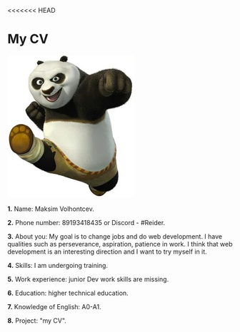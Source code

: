 <<<<<<< HEAD
# My  CV

![](i.jpg)

__1.__ Name: Maksim Volhontcev.

__2.__ Phone number: 89193418435 or Discord - #Reider.

__3.__ About you: My goal is to change jobs and do web development. I have qualities such as perseverance, aspiration, patience in work. I think that web development is an interesting direction and I want to try myself in it.

__4.__ Skills: I am undergoing training.

__5.__ Work experience: junior Dev work skills are missing.

__6.__ Education: higher technical education.

__7.__ Knowledge of English: А0-А1.

__8.__ Project: "my CV".